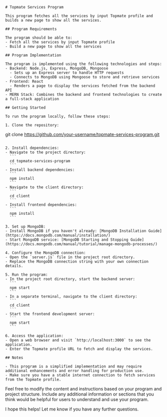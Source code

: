 
```
# Topmate Services Program

This program fetches all the services by input Topmate profile and builds a new page to show all the services.

## Program Requirements

The program should be able to:
- Fetch all the services by input Topmate profile
- Build a new page to show all the services

## Program Implementation

The program is implemented using the following technologies and steps:
- Backend: Node.js, Express, MongoDB, Mongoose
  - Sets up an Express server to handle HTTP requests
  - Connects to MongoDB using Mongoose to store and retrieve services
- Frontend: React
  - Renders a page to display the services fetched from the backend API
- MERN Stack: Combines the backend and frontend technologies to create a full-stack application

## Getting Started

To run the program locally, follow these steps:

1. Clone the repository:
   ```
   git clone https://github.com/your-username/topmate-services-program.git
   ```

2. Install dependencies:
   - Navigate to the project directory:
     ```
     cd topmate-services-program
     ```
   - Install backend dependencies:
     ```
     npm install
     ```
   - Navigate to the client directory:
     ```
     cd client
     ```
   - Install frontend dependencies:
     ```
     npm install
     ```

3. Set up MongoDB:
   - Install MongoDB if you haven't already: [MongoDB Installation Guide](https://docs.mongodb.com/manual/installation/)
   - Start MongoDB service: [MongoDB Starting and Stopping Guide](https://docs.mongodb.com/manual/tutorial/manage-mongodb-processes/)

4. Configure the MongoDB connection:
   - Open the `server.js` file in the project root directory.
   - Replace the MongoDB connection string with your own connection details.

5. Run the program:
   - In the project root directory, start the backend server:
     ```
     npm start
     ```
   - In a separate terminal, navigate to the client directory:
     ```
     cd client
     ```
   - Start the frontend development server:
     ```
     npm start
     ```

6. Access the application:
   - Open a web browser and visit `http://localhost:3000` to see the application.
   - Enter the Topmate profile URL to fetch and display the services.

## Notes

- This program is a simplified implementation and may require additional enhancements and error handling for production use.
- Make sure you have a stable internet connection to fetch services from the Topmate profile.

```

Feel free to modify the content and instructions based on your program and project structure. Include any additional information or sections that you think would be helpful for users to understand and use your program.

I hope this helps! Let me know if you have any further questions.
